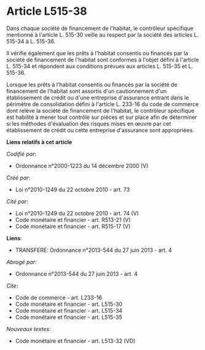# Article L515-38

Dans chaque société de financement de l'habitat, le contrôleur spécifique mentionné à l'article L. 515-30 veille au respect
par la société des articles L. 515-34 à L. 515-36. 

Il vérifie également que les prêts à l'habitat consentis ou financés par la société de financement de l'habitat sont
conformes à l'objet défini à l'article L. 515-34 et répondent aux conditions prévues aux articles L. 515-35 et L. 515-36. 

Lorsque les prêts à l'habitat consentis ou financés par la société de financement de l'habitat sont assortis d'un
cautionnement d'un établissement de crédit ou d'une entreprise d'assurance entrant dans le périmètre de consolidation défini
à l'article L. 233-16 du code de commerce dont relève la société de financement de l'habitat, le contrôleur spécifique est
habilité à mener tout contrôle sur pièces et sur place afin de déterminer si les méthodes d'évaluation des risques mises en
œuvre par cet établissement de crédit ou cette entreprise d'assurance sont appropriées.

**Liens relatifs à cet article**

_Codifié par_:

  - Ordonnance n°2000-1223 du 14 décembre 2000 (V)

_Créé par_:

  - Loi n°2010-1249 du 22 octobre 2010 - art. 73

_Cité par_:

  - Loi n°2010-1249 du 22 octobre 2010 - art. 74 (V)
  - Code monétaire et financier - art. R513-21 (V)
  - Code monétaire et financier - art. R515-17 (V)

**Liens**:

  - TRANSFERE: Ordonnance n°2013-544 du 27 juin 2013 - art. 4

_Abrogé par_:

  - Ordonnance n°2013-544 du 27 juin 2013 - art. 4

_Cite_:

  - Code de commerce - art. L233-16
  - Code monétaire et financier - art. L515-30
  - Code monétaire et financier - art. L515-34
  - Code monétaire et financier - art. L515-35

_Nouveaux textes_:

  - Code monétaire et financier - art. L513-32 (VD)
